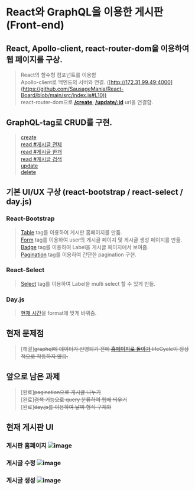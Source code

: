 # React와 GraphQL을 이용한 게시판(Front-end)
## React, Apollo-client, react-router-dom을 이용하여 웹 페이지를 구상.  
  > React의 함수형 컴포넌트를 이용함  
  > Apollo-client로 백엔드의 서버와 연결. ([http://172.31.99.49:4000](https://github.com/SausageMania/React-Board/blob/main/src/index.js#L10))  
  > react-router-dom으로 [**/create**](https://github.com/SausageMania/React-Board/blob/main/src/App.js#L12), [**/update/:id**](https://github.com/SausageMania/React-Board/blob/main/src/App.js#L13) url을 연결함. 
## GraphQL-tag로 CRUD를 구현.
  > [create](https://github.com/SausageMania/React-Board/blob/main/src/gql/mutation.js#L15)  
  > [read #게시글 전체](https://github.com/SausageMania/React-Board/blob/main/src/gql/query.js#L3)  
  > [read #게시글 한개](https://github.com/SausageMania/React-Board/blob/main/src/gql/mutation.js#L3)  
  > [read #게시글 검색](https://github.com/SausageMania/React-Board/blob/main/src/gql/query.js#L18)  
  > [update](https://github.com/SausageMania/React-Board/blob/main/src/gql/mutation.js#L26)  
  > [delete](https://github.com/SausageMania/React-Board/blob/main/src/gql/mutation.js#L37)  
## 기본 UI/UX 구상 (react-bootstrap / react-select / day.js)
### React-Bootstrap
  > [Table](https://github.com/SausageMania/React-Board/blob/main/src/pages/BoardList.js#L41) tag를 이용하여 게시판 홈페이지를 만듦.  
  > [Form](https://github.com/SausageMania/React-Board/blob/main/src/pages/UpdateBoard.js#L71) tag를 이용하여 user의 게시글 페이지 및 게시글 생성 페이지를 만듦.  
  > [Badge](https://github.com/SausageMania/React-Board/blob/main/src/pages/BoardList.js#L202) tag를 이용하여 Label을 게시글 페이지에서 보여줌.  
  > [Pagination](https://github.com/SausageMania/React-Board/blob/main/src/pages/BoardList.js#L124) tag를 이용하여 간단한 pagination 구현.  
  
### React-Select
  > [Select](https://github.com/SausageMania/React-Board/blob/main/src/pages/UpdateBoard.js#L167) tag를 이용하여 Label을 multi select 할 수 있게 만듦.

### Day.js
  > [현재 시간](https://github.com/SausageMania/React-Board/blob/main/src/pages/BoardList.js#L277)을 format에 맞게 바꿔줌.

## 현재 문제점
  > [해결]~~graphql에 데이터가 반영되기 전에 [홈페이지로 돌아가](https://github.com/SausageMania/React-Board/blob/main/src/pages/UpdateBoard.js#L54) lifeCycle이 정상적으로 작동하지 않음.~~

## 앞으로 남은 과제
  > [완료]~~pagination으로 게시글 나누기~~  
  > [완료]~~검색 기능으로 query 분류하여 웹에 띄우기~~  
  > [완료]~~day.js를 이용하여 날짜 형식 구체화~~
  
## 현재 게시판 UI
### **게시판 홈페이지** ![image](https://user-images.githubusercontent.com/46717432/109938149-0bc14c00-7d13-11eb-9d96-5bf095ddd824.png)  
### **게시글 수정** ![image](https://user-images.githubusercontent.com/46717432/109938265-2b587480-7d13-11eb-9923-aeccc8bfa02e.png)  
### **게시글 생성** ![image](https://user-images.githubusercontent.com/46717432/109938100-fea45d00-7d12-11eb-9255-f86c6eb53733.png)  


